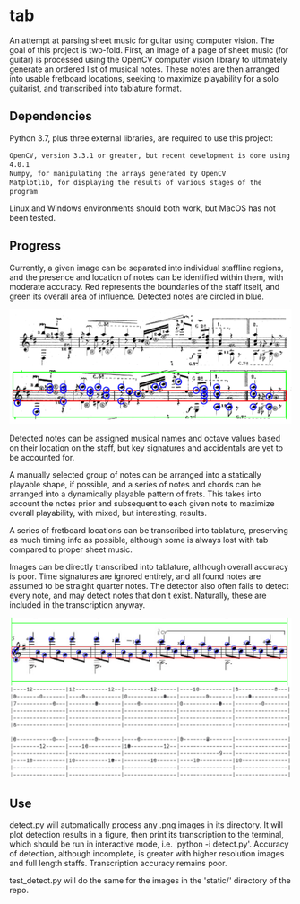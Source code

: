 # tab
An attempt at parsing sheet music for guitar using computer vision. The goal of this project is two-fold. First, an image of a page of sheet music (for guitar) is processed using the OpenCV computer vision library to ultimately generate an ordered list of musical notes. These notes are then arranged into usable fretboard locations, seeking to maximize playability for a solo guitarist, and transcribed into tablature format.

## Dependencies
Python 3.7, plus three external libraries, are required to use this project:
```
OpenCV, version 3.3.1 or greater, but recent development is done using 4.0.1
Numpy, for manipulating the arrays generated by OpenCV
Matplotlib, for displaying the results of various stages of the program
```
Linux and Windows environments should both work, but MacOS has not been tested.

## Progress
Currently, a given image can be separated into individual staffline regions, and the presence and location of notes can be identified within them, with moderate accuracy. Red represents the boundaries of the staff itself, and green its overall area of influence. Detected notes are circled in blue.

<img src="https://github.com/tylerhuntley/tab/blob/master/sample/sample.png">

Detected notes can be assigned musical names and octave values based on their location on the staff, but key signatures and accidentals are yet to be accounted for.

A manually selected group of notes can be arranged into a statically playable shape, if possible, and a series of notes and chords can be arranged into a dynamically playable pattern of frets. This takes into account the notes prior and subsequent to each given note to maximize overall playability, with mixed, but interesting, results.

A series of fretboard locations can be transcribed into tablature, preserving as much timing info as possible, although some is always lost with tab compared to proper sheet music.

Images can be directly transcribed into tablature, although overall accuracy is poor. Time signatures are ignored entirely, and all found notes are assumed to be straight quarter notes. The detector also often fails to detect every note, and may detect notes that don't exist. Naturally, these are included in the transcription anyway.

<img src="https://github.com/tylerhuntley/tab/blob/master/sample/transcription.png">

## Use
detect.py will automatically process any .png images in its directory. It will plot detection results in a figure, then print its transcription to the terminal, which should be run in interactive mode, i.e. 'python -i detect.py'. Accuracy of detection, although incomplete, is greater with higher resolution images and full length staffs. Transcription accuracy remains poor.

test_detect.py will do the same for the images in the 'static/' directory of the repo.

